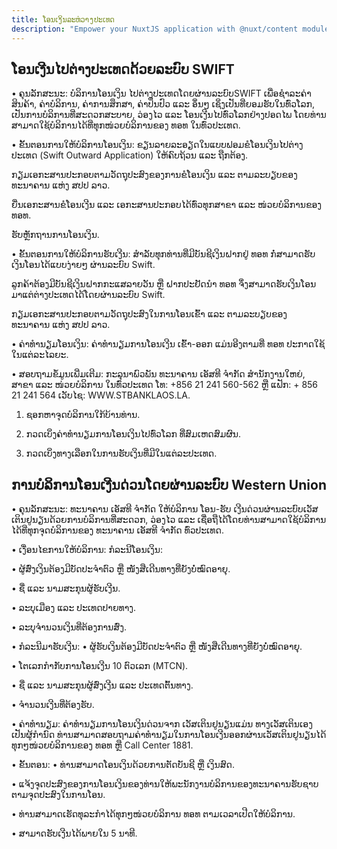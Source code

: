 ```yaml
---
title: ໂອນເງິນລະຫ່ວາງປະເທດ
description: "Empower your NuxtJS application with @nuxt/content module: write in a content/ directory and fetch your Markdown, JSON, YAML and CSV files through a MongoDB like API, acting as a Git-based Headless CMS."
---
```


<div class="container">




## ໂອນເງີນໄປຕ່າງປະເທດດ້ວຍລະບົບ SWIFT
• ຄຸນລັກສະນະ:
ບໍລິການໂອນເງິນ ໄປຕ່າງປະເທດໂດຍຜ່ານລະບົບSWIFT ເພື່ອຊໍາລະຄ່າສິນຄ້າ, ຄ່າບໍລິການ, ຄ່າການສຶກສາ, ຄ່າປິ່ນປົວ ແລະ ອຶ່ນໆ ເຊິ່ງເປັນທີ່ຍອມຮັບໃນທົ່ວໂລກ, ເປັນການບໍລິການທີ່ສະດວກສະບາຍ, ວ່ອງໄວ ແລະ ໂອນເງີນໄປທົ່ວໂລກຢ່າງປອດໄພ ໂດຍທ່ານສາມາດໃຊ້ບໍລິການໄດ້ທີ່ທຸກໜ່ວຍບໍລິການຂອງ ທອທ ໃນທົ່ວປະເທດ.

• ຂັ້ນຕອນການໃຫ້ບໍລິການໂອນເງິນ:
ຂຽນລາຍລະອຽດໃນແບບຟອມຂໍໂອນເງິນໄປຕ່າງປະເທດ (Swift Outward Application) ໃຫ້ຄົບຖ້ວນ ແລະ ຖືກຕ້ອງ.

ກຽມເອກະສານປະກອບຕາມວັດຖຸປະສົງຂອງການຂໍໂອນເງິນ ແລະ ຕາມລະບຽບຂອງ ທະນາຄານ ແຫ່ງ ສປປ ລາວ.

ຍື່ນເອກະສານຂໍໂອນເງີນ ແລະ ເອກະສານປະກອບໄດ້ທົ່ວທຸກສາຂາ ແລະ ໜ່ວຍບໍລິການຂອງ ທອທ.

ຮັບຫຼັກຖານການໂອນເງິນ.

• ຂັ້ນຕອນການໃຫ້ບໍລິການຮັບເງີນ:
ສຳລັບທຸກທ່ານທີ່ມີບັນຊີເງິນຝາກຢູ່ ທອທ ກໍ່ສາມາດຮັບເງິນໂອນໄດ້ແບບງ່າຍໆ ຜ່ານລະບົບ Swift.

ລູກຄ້າຕ້ອງມີບັນຊີເງິນຝາກກະແສລາຍວັນ ຫຼື ຝາກປະຢັດນຳ ທອທ ຈຶ່ງສາມາດຮັບເງິນໂອນມາແຕ່ຕ່າງປະເທດໄດ້ໂດຍຜ່ານລະບົບ Swift.

ກຽມເອກະສານປະກອບຕາມວັດຖຸປະສົງໃນການໂອນເຂົ້າ ແລະ ຕາມລະບຽບຂອງ ທະນາຄານ ແຫ່ງ ສປປ ລາວ.

• ຄ່າທຳນຽມໂອນເງິນ:
ຄ່າທຳນຽມການໂອນເງີນ ເຂົ້າ-ອອກ ແມ່ນອີງຕາມທີ່ ທອທ ປະກາດໃຊ້ໃນແຕ່ລະໄລຍະ.

• ສອບຖາມຂໍ້ມູນເພີ່ມເຕີມ:
ກະລຸນາພົວພັນ ທະນາຄານ ເອັສທີ ຈຳກັດ ສຳນັກງານໃຫຍ່, ສາຂາ ແລະ ໜ່ວຍບໍລິການ ໃນທົ່ວປະເທດ ໂທ: +856 21 241 560-562 ຫຼື ແຟັກ: + 856 21 241 564 ເວັບໄຊ: WWW.STBANKLAOS.LA.

1. ຊອກຫາຈຸດບໍລິການໃກ້ບ້ານທ່ານ.

2. ກວດເບິ່ງຄ່າທຳນຽມການໂອນເງິນໄປທົ່ວໂລກ ທີ່ສົມເຫດສົມຜົນ.

3. ກວດເບິ່ງທາງເລືອກໃນການຮັບເງິນທີ່ມີໃນແຕ່ລະປະເທດ.


## ການບໍລິການໂອນເງີນດ່ວນໂດຍຜ່ານລະບົບ Western Union
• ຄຸນລັກສະນະ:
ທະນາຄານ ເອັສທີ ຈຳກັດ ໃຫ້ບໍລິການ ໂອນ-ຮັບ ເງີນດ່ວນຜ່ານລະບົບເວັສເຕິນຢູນຽນດ້ວຍການບໍລິການທີ່ສະດວກ, ວ່ອງໄວ ແລະ ເຊື່ອຖືໄດ້ໂດຍທ່ານສາມາດໃຊ້ບໍລິການໄດ້ທີ່ທຸກຈຸດບໍລິການຂອງ ທະນາຄານ ເອັສທີ ຈຳກັດ ທົ່ວປະເທດ.

• ເງື່ອນໄຂການໃຫ້ບໍລິການ:
ກໍລະນີໂອນເງິນ:

• ຜູ້ສົ່ງເງິນຕ້ອງມີບັດປະຈຳຕົວ ຫຼື ໜັງສືເດີນທາງທີ່ຍັງບໍ່ໝົດອາຍຸ.

• ຊື່ ແລະ ນາມສະກຸນຜູ້ຮັບເງີນ.

• ລະບຸເມືອງ ແລະ ປະເທດປາຍທາງ.

• ລະບຸຈຳນວນເງິນທີ່ຕ້ອງການສົ່ງ.

• ກໍລະນີມາຮັບເງີນ:
• ຜູ້ຮັບເງິນຕ້ອງມີບັດປະຈຳຕົວ ຫຼື ໜັງສືເດີນທາງທີ່ຍັງບໍ່ໝົດອາຍຸ.

• ໂຕເລກກຳກັບການໂອນເງີນ 10 ຕົວເລກ (MTCN).

• ຊື່ ແລະ ນາມສະກຸນຜູ້ສົ່ງເງີນ ແລະ ປະເທດຕົ້ນທາງ.

• ຈຳນວນເງີນທີ່ຕ້ອງຮັບ.

• ຄ່າທຳນຽມ:
ຄ່າທຳນຽມການໂອນເງິນດ່ວນຈາກ ເວັສເຕິນຢູນຽນແມ່ນ ທາງເວັສເຕິນເອງເປັນຜູ້ກຳນົດ ທ່ານສາມາດສອບຖາມຄ່າທຳນຽມໃນການໂອນເງີນອອກຜ່ານເວັສເຕິນຢູນຽນໄດ້ທຸກໆໜ່ວຍບໍລິການຂອງ ທອທ ຫຼື Call Center 1881.

• ຂັ້ນຕອນ:
• ທ່ານສາມາດໂອນເງິນດ້ວຍການຕັດບັນຊີ ຫຼື ເງິນສົດ.

• ແຈ້ງຈຸດປະສົງຂອງການໂອນເງິນຂອງທ່ານໃຫ້ພະນັກງານບໍລິການຂອງທະນາຄານຮັບຊາບຕາມຈຸດປະສົງໃນການໂອນ.

• ທ່ານສາມາດເຮັດທຸລະກຳໄດ້ທຸກໆໜ່ວຍບໍລິການ ທອທ ຕາມເວລາເປີດໃຫ້ບໍລິການ.

• ສາມາດຮັບເງີນໄດ້ພາຍໃນ 5 ນາທີ.
</div>